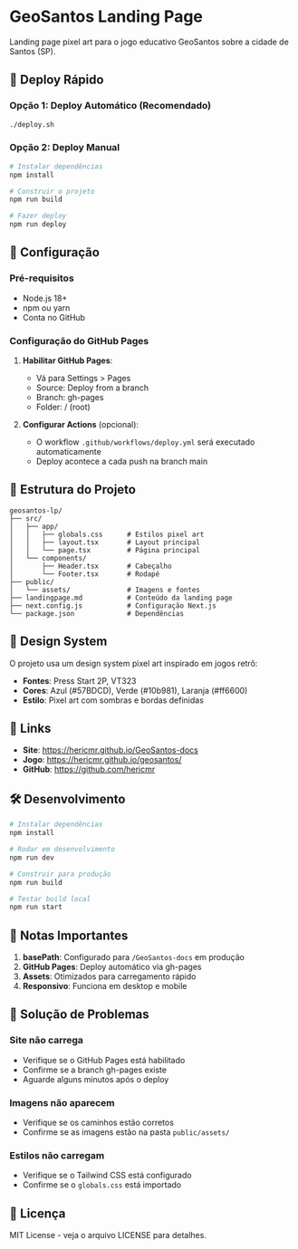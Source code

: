 # GeoSantos Landing Page

Landing page pixel art para o jogo educativo GeoSantos sobre a cidade de Santos (SP).

## 🚀 Deploy Rápido

### Opção 1: Deploy Automático (Recomendado)
```bash
./deploy.sh
```

### Opção 2: Deploy Manual
```bash
# Instalar dependências
npm install

# Construir o projeto
npm run build

# Fazer deploy
npm run deploy
```

## 🔧 Configuração

### Pré-requisitos
- Node.js 18+ 
- npm ou yarn
- Conta no GitHub

### Configuração do GitHub Pages

1. **Habilitar GitHub Pages**:
   - Vá para Settings > Pages
   - Source: Deploy from a branch
   - Branch: gh-pages
   - Folder: / (root)

2. **Configurar Actions** (opcional):
   - O workflow `.github/workflows/deploy.yml` será executado automaticamente
   - Deploy acontece a cada push na branch main

## 📁 Estrutura do Projeto

```
geosantos-lp/
├── src/
│   ├── app/
│   │   ├── globals.css      # Estilos pixel art
│   │   ├── layout.tsx       # Layout principal
│   │   └── page.tsx         # Página principal
│   └── components/
│       ├── Header.tsx       # Cabeçalho
│       └── Footer.tsx       # Rodapé
├── public/
│   └── assets/              # Imagens e fontes
├── landingpage.md           # Conteúdo da landing page
├── next.config.js           # Configuração Next.js
└── package.json             # Dependências
```

## 🎨 Design System

O projeto usa um design system pixel art inspirado em jogos retrô:

- **Fontes**: Press Start 2P, VT323
- **Cores**: Azul (#57BDCD), Verde (#10b981), Laranja (#ff6600)
- **Estilo**: Pixel art com sombras e bordas definidas

## 🔗 Links

- **Site**: https://hericmr.github.io/GeoSantos-docs
- **Jogo**: https://hericmr.github.io/geosantos/
- **GitHub**: https://github.com/hericmr

## 🛠️ Desenvolvimento

```bash
# Instalar dependências
npm install

# Rodar em desenvolvimento
npm run dev

# Construir para produção
npm run build

# Testar build local
npm run start
```

## 📝 Notas Importantes

1. **basePath**: Configurado para `/GeoSantos-docs` em produção
2. **GitHub Pages**: Deploy automático via gh-pages
3. **Assets**: Otimizados para carregamento rápido
4. **Responsivo**: Funciona em desktop e mobile

## 🐛 Solução de Problemas

### Site não carrega
- Verifique se o GitHub Pages está habilitado
- Confirme se a branch gh-pages existe
- Aguarde alguns minutos após o deploy

### Imagens não aparecem
- Verifique se os caminhos estão corretos
- Confirme se as imagens estão na pasta `public/assets/`

### Estilos não carregam
- Verifique se o Tailwind CSS está configurado
- Confirme se o `globals.css` está importado

## 📄 Licença

MIT License - veja o arquivo LICENSE para detalhes.
